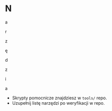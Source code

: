# N

a

r

z

ę

d

z

i

a

- Skrypty pomocnicze znajdziesz w `tools/` repo.
- Uzupełnij listę narzędzi po weryfikacji w repo.
